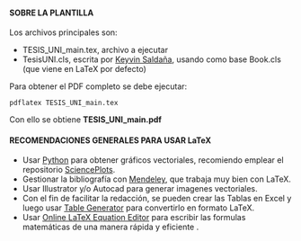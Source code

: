 #### SOBRE LA PLANTILLA

Los archivos principales son:
- TESIS_UNI_main.tex, archivo a ejecutar
- TesisUNI.cls, escrita por [Keyvin Saldaña](https://github.com/KeyvinSV), usando como base Book.cls (que viene en LaTeX por defecto)

Para obtener el PDF completo se debe ejecutar:  
```
pdflatex TESIS_UNI_main.tex
```
Con ello se obtiene **TESIS_UNI_main.pdf**



#### RECOMENDACIONES GENERALES PARA USAR LaTeX
- Usar [Python](https://www.python.org/) para obtener gráficos vectoriales, recomiendo emplear el repositorio [SciencePlots](https://github.com/garrettj403/SciencePlots).
- Gestionar la bibliografía con [Mendeley](https://www.mendeley.com/download-desktop-new/), que trabaja muy bien con LaTeX.
- Usar Illustrator y/o Autocad para generar imagenes vectoriales.
- Con el fin de facilitar la redacción, se pueden crear las Tablas en Excel y luego usar [Table Generator](https://www.tablesgenerator.com/) para convertirlo en formato LaTeX.
- Usar [Online LaTeX Equation Editor](https://latex.codecogs.com/eqneditor/editor.php) para escribir las formulas matemáticas de una manera rápida y eficiente .
